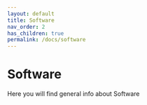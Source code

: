 ```yaml
---
layout: default
title: Software
nav_order: 2
has_children: true
permalink: /docs/software
---
```


# Software

Here you will find general info about Software 

